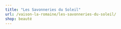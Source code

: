 ```yaml
---
title: "Les Savonneries du Soleil"
url: /vaison-la-romaine/les-savonneries-du-soleil/
shop: beauté
---
```

